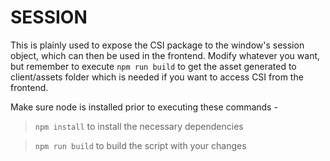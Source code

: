 # SESSION  
  
This is plainly used to expose the CSI package to the window's session object, which can then be used in the frontend. Modify whatever you want, but remember to execute `npm run build` to get the asset generated to client/assets folder which is needed if you want to access CSI from the frontend.  
  
Make sure node is installed prior to executing these commands -  
  
> `npm install` to install the necessary dependencies  
  
> `npm run build` to build the script with your changes  